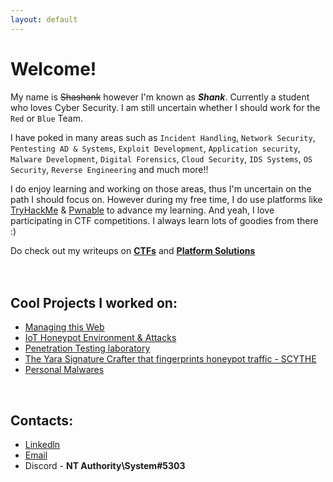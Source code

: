 ```yaml
---
layout: default
---
```


# Welcome!

My name is ~~Shashank~~ however I'm known as **_Shank_**. Currently a student who loves Cyber Security. I am still uncertain whether I should work for the `Red` or `Blue` Team. 

I have poked in many areas such as `Incident Handling`, `Network Security`, `Pentesting AD & Systems`, `Exploit Development`, `Application security`, `Malware Development`, `Digital Forensics`, `Cloud Security`, `IDS Systems`, `OS Security`, `Reverse Engineering` and much more!!

I do enjoy learning and working on those areas, thus I'm uncertain on the path I should focus on. However during my free time, I do use platforms like [TryHackMe](https://tryhackme.com/) & [Pwnable](https://pwnable.xyz/) to advance my learning. And yeah, I love participating in CTF competitions. I always learn lots of goodies from there :)

Do check out my writeups on **[CTFs](https://shank.sytes.net/writeups)** and **[Platform Solutions](https://shank.sytes.net/platforms)**
<br><br><br>


## Cool Projects I worked on:

* [Managing this Web](https://github.com/DJShankyShoe/Website)
* [IoT Honeypot Environment & Attacks](https://github.com/DJShankyShoe/FYP-RP)<br>
* [Penetration Testing laboratory](https://github.com/DJShankyShoe/IT-Security-RP)<br>
* [The Yara Signature Crafter that fingerprints honeypot traffic - SCYTHE](https://github.com/DJShankyShoe/scythe)<br>
* [Personal Malwares](https://github.com/DJShankyShoe/Personal-Malwares)

<br>

## Contacts:

* [Linkedln](https://www.linkedin.com/in/shank-g/)<br>
* <a href="mailto:shashankgangarajuh@email.com"> Email </a><br>
* Discord - **NT Authority\System#5303**

<!-- Global site tag (gtag.js) - Google Analytics -->
<script async src="https://www.googletagmanager.com/gtag/js?id=G-XQW9FGMHHJ"></script>
<script>
  window.dataLayer = window.dataLayer || [];
  function gtag(){dataLayer.push(arguments);}
  gtag('js', new Date());

  gtag('config', 'G-XQW9FGMHHJ');
</script>

